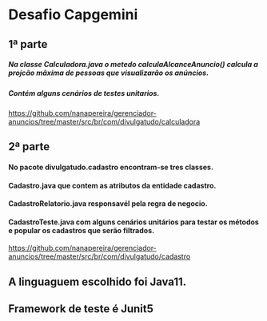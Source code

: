 # Desafio Capgemini

## 1ª parte

##### Na classe Calculadora.java o metedo calculaAlcanceAnuncio() calcula a projcão mãxima de pessoas que visualizarão os anúncios.
##### Contém alguns cenários de testes unitarios.

https://github.com/nanapereira/gerenciador-anuncios/tree/master/src/br/com/divulgatudo/calculadora

## 2ª parte

#### No pacote divulgatudo.cadastro encontram-se tres classes.

#### Cadastro.java que contem as atributos da entidade cadastro.
#### CadastroRelatorio.java responsavél pela regra de negocio.
#### CadastroTeste.java com alguns cenários unitários para testar os métodos e popular os cadastros que serão filtrados.

https://github.com/nanapereira/gerenciador-anuncios/tree/master/src/br/com/divulgatudo/cadastro

## A linguaguem escolhido foi Java11.
## Framework de teste é Junit5
